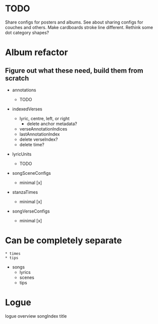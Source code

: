 # TODO
Share configs for posters and albums.
See about sharing configs for couches and others.
Make cardboards stroke line different.
Rethink some dot category shapes?

# Album refactor

## Figure out what these need, build them from scratch
* annotations
    * TODO

* indexedVerses
    * lyric, centre, left, or right
        * delete anchor metadata?
    * verseAnnotationIndices
    * lastAnnotationIndex
    * delete verseIndex?
    * delete time?

* lyricUnits
    * TODO

* songSceneConfigs
    * minimal [x]

* stanzaTimes
    * minimal [x]

* songVerseConfigs
    * minimal [x]

# Can be completely separate
    * times
    * tips

* songs
    * lyrics
    * scenes
    * tips

# Logue
logue
overview
songIndex
title